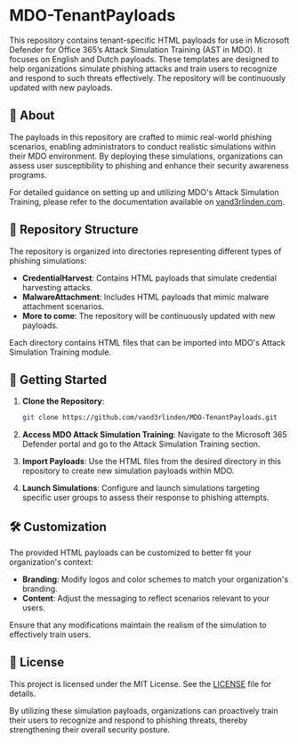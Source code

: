 # MDO-TenantPayloads
This repository contains tenant-specific HTML payloads for use in Microsoft Defender for Office 365’s Attack Simulation Training (AST in MDO). It focuses on English and Dutch payloads. These templates are designed to help organizations simulate phishing attacks and train users to recognize and respond to such threats effectively. The repository will be continuously updated with new payloads.

## 📄 About
The payloads in this repository are crafted to mimic real-world phishing scenarios, enabling administrators to conduct realistic simulations within their MDO environment. By deploying these simulations, organizations can assess user susceptibility to phishing and enhance their security awareness programs.

For detailed guidance on setting up and utilizing MDO's Attack Simulation Training, please refer to the documentation available on [vand3rlinden.com](https://vand3rlinden.com/post/mdo-attack-simulation/).

## 📁 Repository Structure
The repository is organized into directories representing different types of phishing simulations:

* **CredentialHarvest**: Contains HTML payloads that simulate credential harvesting attacks.
* **MalwareAttachment**: Includes HTML payloads that mimic malware attachment scenarios.
* **More to come**: The repository will be continuously updated with new payloads.

Each directory contains HTML files that can be imported into MDO's Attack Simulation Training module.

## 🚀 Getting Started
1. **Clone the Repository**:

   ```bash
   git clone https://github.com/vand3rlinden/MDO-TenantPayloads.git
   ```

2. **Access MDO Attack Simulation Training**:
   Navigate to the Microsoft 365 Defender portal and go to the Attack Simulation Training section.

3. **Import Payloads**:
   Use the HTML files from the desired directory in this repository to create new simulation payloads within MDO.

4. **Launch Simulations**:
   Configure and launch simulations targeting specific user groups to assess their response to phishing attempts.

## 🛠️ Customization
The provided HTML payloads can be customized to better fit your organization's context:

* **Branding**: Modify logos and color schemes to match your organization's branding.
* **Content**: Adjust the messaging to reflect scenarios relevant to your users.

Ensure that any modifications maintain the realism of the simulation to effectively train users.

## 📄 License
This project is licensed under the MIT License. See the [LICENSE](LICENSE) file for details.

By utilizing these simulation payloads, organizations can proactively train their users to recognize and respond to phishing threats, thereby strengthening their overall security posture.
